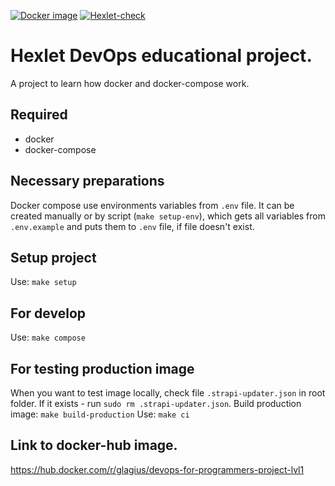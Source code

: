 [![Docker image](https://github.com/glagius/devops-for-programmers-project-lvl1/actions/workflows/docker-build.yml/badge.svg)](https://github.com/glagius/devops-for-programmers-project-lvl1/actions/workflows/docker-build.yml)
[![Hexlet-check](https://github.com/glagius/devops-for-programmers-project-lvl1/actions/workflows/hexlet-check.yml/badge.svg)](https://github.com/glagius/devops-for-programmers-project-lvl1/actions/workflows/hexlet-check.yml)

# Hexlet DevOps educational project.
A project to learn how docker and docker-compose work.

## Required
- docker
- docker-compose

## Necessary preparations
Docker compose use environments variables from `.env` file.
It can be created manually or by script (`make setup-env`), which gets all variables from `.env.example` and puts them to `.env` file, if file doesn't exist.

## Setup project
Use: `make setup`
## For develop
Use: `make compose`
## For testing production image
When you want to test image locally, check file `.strapi-updater.json` in root folder. If it exists - run `sudo rm .strapi-updater.json`.
Build production image: `make build-production`
Use: `make ci`

## Link to docker-hub image.
https://hub.docker.com/r/glagius/devops-for-programmers-project-lvl1